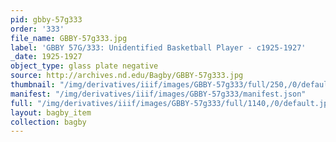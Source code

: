 ```yaml
---
pid: gbby-57g333
order: '333'
file_name: GBBY-57g333.jpg
label: 'GBBY 57G/333: Unidentified Basketball Player - c1925-1927'
_date: 1925-1927
object_type: glass plate negative
source: http://archives.nd.edu/Bagby/GBBY-57g333.jpg
thumbnail: "/img/derivatives/iiif/images/GBBY-57g333/full/250,/0/default.jpg"
manifest: "/img/derivatives/iiif/images/GBBY-57g333/manifest.json"
full: "/img/derivatives/iiif/images/GBBY-57g333/full/1140,/0/default.jpg"
layout: bagby_item
collection: bagby
---
```

